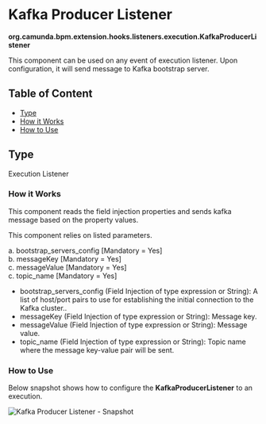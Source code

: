 # Kafka Producer Listener 

**org.camunda.bpm.extension.hooks.listeners.execution.KafkaProducerListener**

This component can be used on any event of execution listener.  Upon configuration, it will send message to Kafka bootstrap server.

## Table of Content
* [Type](#type)
* [How it Works](#how-it-works)
* [How to Use](#how-to-use)

## Type

Execution Listener

### How it Works

This component reads the field injection properties and sends kafka message based on the property values.

This component relies on listed parameters. 

a. bootstrap_servers_config [Mandatory = Yes]  
b. messageKey [Mandatory = Yes]  
c. messageValue [Mandatory = Yes]  
c. topic_name [Mandatory = Yes]  

- bootstrap_servers_config (Field Injection of type expression or String): A list of host/port pairs to use for establishing the initial connection to the Kafka cluster..
- messageKey (Field Injection of type expression or String): Message key.  
- messageValue (Field Injection of type expression or String): Message value.   
- topic_name (Field Injection of type expression or String): Topic name where the message key-value pair will be sent.

### How to Use

Below snapshot shows how to configure the **KafkaProducerListener** to an execution. 

![Kafka Producer Listener - Snapshot](./images/kafkaproducer-snp1.jpg)

